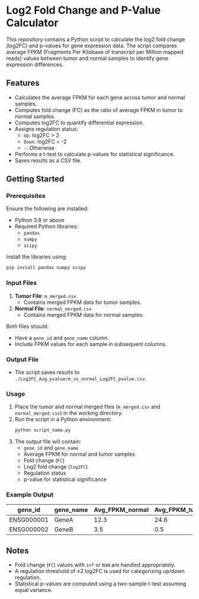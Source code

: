 # Log2 Fold Change and P-Value Calculator

This repository contains a Python script to calculate the log2 fold change (log2FC) and p-values for gene expression data. The script compares average FPKM (Fragments Per Kilobase of transcript per Million mapped reads) values between tumor and normal samples to identify gene expression differences.

## Features
- Calculates the average FPKM for each gene across tumor and normal samples.
- Computes fold change (FC) as the ratio of average FPKM in tumor to normal samples.
- Computes log2FC to quantify differential expression.
- Assigns regulation status:
  - `Up`: log2FC > 2
  - `Down`: log2FC < -2
  - `-`: Otherwise
- Performs a t-test to calculate p-values for statistical significance.
- Saves results as a CSV file.

## Getting Started

### Prerequisites
Ensure the following are installed:
- Python 3.8 or above
- Required Python libraries:
  - `pandas`
  - `numpy`
  - `scipy`

Install the libraries using:
```bash
pip install pandas numpy scipy
```

### Input Files
1. **Tumor File**: `m_merged.csv`
   - Contains merged FPKM data for tumor samples.
2. **Normal File**: `normal_merged.csv`
   - Contains merged FPKM data for normal samples.

Both files should:
- Have a `gene_id` and `gene_name` column.
- Include FPKM values for each sample in subsequent columns.

### Output File
- The script saves results to `./Log2FC_Avg_pvalue/m_vs_normal_Log2FC_pvalue.csv`.

### Usage
1. Place the tumor and normal merged files (`m_merged.csv` and `normal_merged.csv`) in the working directory.
2. Run the script in a Python environment:
   ```bash
   python script_name.py
   ```
3. The output file will contain:
   - `gene_id` and `gene_name`
   - Average FPKM for normal and tumor samples
   - Fold change (`FC`)
   - Log2 fold change (`log2FC`)
   - Regulation status
   - p-value for statistical significance

### Example Output

| gene_id        | gene_name  | Avg_FPKM_normal | Avg_FPKM_tumor | FC   | log2FC | Regulation | pvalue   |
|----------------|------------|-----------------|----------------|------|--------|------------|----------|
| ENSG000001     | GeneA      | 12.3            | 24.6           | 2.0  | 1.0    | -          | 0.03     |
| ENSG000002     | GeneB      | 3.5             | 0.5            | 0.14 | -3.0   | Down       | 0.01     |

## Notes
- Fold change (`FC`) values with `inf` or `NaN` are handled appropriately.
- A regulation threshold of ±2 log2FC is used for categorizing up/down regulation.
- Statistical p-values are computed using a two-sample t-test assuming equal variance.
